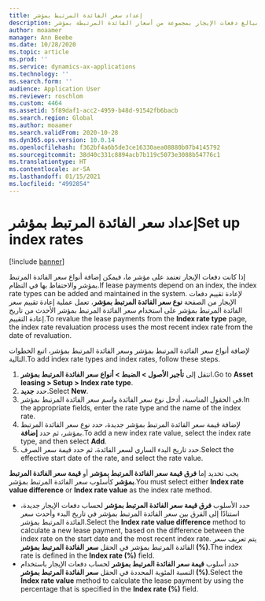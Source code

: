 ```yaml
---
title: إعداد سعر الفائدة المرتبط بمؤشر
description: يصف هذا الموضوع كيفية إعداد أسعار الفائدة المرتبطة بمؤشر . تكون أسعار الفائدة المرتبطة بمؤشر مطلوبة إذا كانت مؤسستك تقوم بربط مبالغ دفعات الإيجار بمجموعة من أسعار الفائدة المرتبطة بمؤشر.
author: moaamer
manager: Ann Beebe
ms.date: 10/28/2020
ms.topic: article
ms.prod: ''
ms.service: dynamics-ax-applications
ms.technology: ''
ms.search.form: ''
audience: Application User
ms.reviewer: roschlom
ms.custom: 4464
ms.assetid: 5f89daf1-acc2-4959-b48d-91542fb6bacb
ms.search.region: Global
ms.author: moaamer
ms.search.validFrom: 2020-10-28
ms.dyn365.ops.version: 10.0.14
ms.openlocfilehash: f362bf4a6b5de3ce16330aea08880b07b4145792
ms.sourcegitcommit: 38d40c331c8894acb7b119c5073e3088b54776c1
ms.translationtype: HT
ms.contentlocale: ar-SA
ms.lasthandoff: 01/15/2021
ms.locfileid: "4992854"
---
```

# <a name="set-up-index-rates"></a><span data-ttu-id="abf5b-104">إعداد سعر الفائدة المرتبط بمؤشر</span><span class="sxs-lookup"><span data-stu-id="abf5b-104">Set up index rates</span></span>

[!include [banner](../includes/banner.md)]

<span data-ttu-id="abf5b-105">إذا كانت دفعات الإيجار تعتمد على مؤشر ما، فيمكن إضافة أنواع سعر الفائدة المرتبط بمؤشر والاحتفاظ بها في النظام.</span><span class="sxs-lookup"><span data-stu-id="abf5b-105">If lease payments depend on an index, the index rate types can be added and maintained in the system.</span></span> <span data-ttu-id="abf5b-106">لإعادة تقييم دفعات الإيجار من الصفحة **نوع سعر الفائدة المرتبط بمؤشر**، تعمل عملية إعادة تقييم سعر الفائدة المرتبط بمؤشر على استخدام سعر الفائدة المرتبط بمؤشر الأحدث من تاريخ إعادة التقييم.</span><span class="sxs-lookup"><span data-stu-id="abf5b-106">To revalue the lease payments from the **Index rate type** page, the index rate revaluation process uses the most recent index rate from the date of revaluation.</span></span>

<span data-ttu-id="abf5b-107">لإضافة أنواع سعر الفائدة المرتبط بمؤشر وسعر الفائدة المرتبط بمؤشر، اتبع الخطوات التالية.</span><span class="sxs-lookup"><span data-stu-id="abf5b-107">To add index rate types and index rates, follow these steps.</span></span>

1. <span data-ttu-id="abf5b-108">انتقل إلى **تأجير الأصول \> الضبط \> أنواع سعر الفائدة المرتبط بمؤشر**.</span><span class="sxs-lookup"><span data-stu-id="abf5b-108">Go to **Asset leasing \> Setup \> Index rate type**.</span></span>
2. <span data-ttu-id="abf5b-109">حدد **جديد**.</span><span class="sxs-lookup"><span data-stu-id="abf5b-109">Select **New**.</span></span>
3. <span data-ttu-id="abf5b-110">في الحقول المناسبة، أدخل نوع سعر الفائدة واسم سعر الفائدة المرتبط بمؤشر.</span><span class="sxs-lookup"><span data-stu-id="abf5b-110">In the appropriate fields, enter the rate type and the name of the index rate.</span></span>
4. <span data-ttu-id="abf5b-111">لإضافة قيمة سعر الفائدة المرتبط بمؤشر جديدة، حدد نوع سعر الفائدة المرتبط بمؤشر، ثم حدد **إضافة**.</span><span class="sxs-lookup"><span data-stu-id="abf5b-111">To add a new index rate value, select the index rate type, and then select **Add**.</span></span>
5. <span data-ttu-id="abf5b-112">حدد تاريخ البدء الساري لسعر الفائدة، ثم حدد قيمة سعر الصرف.</span><span class="sxs-lookup"><span data-stu-id="abf5b-112">Select the effective start date of the rate, and select the rate value.</span></span>

<span data-ttu-id="abf5b-113">يجب تحديد إما **فرق قيمة سعر الفائدة المرتبط بمؤشر** أو **قيمة سعر الفائدة المرتبط بمؤشر** كأسلوب سعر الفائدة المرتبط بمؤشر.</span><span class="sxs-lookup"><span data-stu-id="abf5b-113">You must select either **Index rate value difference** or **Index rate value** as the index rate method.</span></span>

- <span data-ttu-id="abf5b-114">حدد الأسلوب **فرق قيمة سعر الفائدة المرتبط بمؤشر** لحساب دفعات الإيجار جديدة، استنادًا إلى الفرق بين سعر الفائدة المرتبط بمؤشر في تاريخ البدء وأحدث سعر الفائدة المرتبط بمؤشر.</span><span class="sxs-lookup"><span data-stu-id="abf5b-114">Select the **Index rate value difference** method to calculate a new lease payment, based on the difference between the index rate on the start date and the most recent index rate.</span></span> <span data-ttu-id="abf5b-115">يتم تعريف سعر الفائدة المرتبط بمؤشر في الحقل **سعر الفائدة المرتبط بمؤشر (%)**.</span><span class="sxs-lookup"><span data-stu-id="abf5b-115">The index rate is defined in the **Index rate (%)** field.</span></span>
- <span data-ttu-id="abf5b-116">حدد أسلوب **قيمة سعر الفائدة المرتبط بمؤشر** لحساب دفعات الإيجار باستخدام النسبة المئوية المحددة في الحقل **سعر الفائدة المرتبط بمؤشر (%)**.</span><span class="sxs-lookup"><span data-stu-id="abf5b-116">Select the **Index rate value** method to calculate the lease payment by using the percentage that is specified in the **Index rate (%)** field.</span></span>
